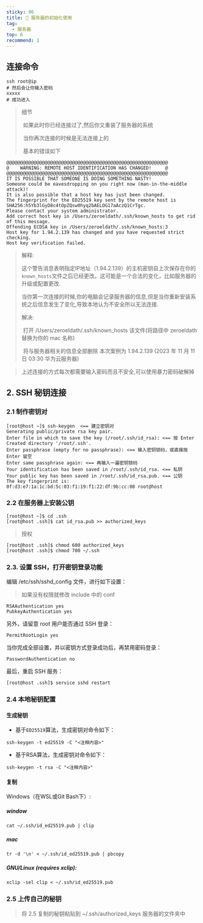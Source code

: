 ```yaml
---
sticky: 96
title: 🧐 服务器的初始化使用
tag:
  - 服务器
top: 6
recommend: 1
---
```


## 连接命令

```shell
ssh root@ip
# 然后会让你输入密码
xxxxx  
# 成功进入
```

> 细节
>
> ​	如果此时你已经连接过了,然后你又重装了服务器的系统
>
> ​	当你再次连接的时候是无法连接上的
>
> ​	基本的错误如下

```shell
@@@@@@@@@@@@@@@@@@@@@@@@@@@@@@@@@@@@@@@@@@@@@@@@@@@@@@@@@@@
@    WARNING: REMOTE HOST IDENTIFICATION HAS CHANGED!     @
@@@@@@@@@@@@@@@@@@@@@@@@@@@@@@@@@@@@@@@@@@@@@@@@@@@@@@@@@@@
IT IS POSSIBLE THAT SOMEONE IS DOING SOMETHING NASTY!
Someone could be eavesdropping on you right now (man-in-the-middle attack)!
It is also possible that a host key has just been changed.
The fingerprint for the ED25519 key sent by the remote host is
SHA256:h5Yb3lGyD8c4tOpZQsw0hyq2bAELOG17aAczQ1CrTgc.
Please contact your system administrator.
Add correct host key in /Users/zeroeldath/.ssh/known_hosts to get rid of this message.
Offending ECDSA key in /Users/zeroeldath/.ssh/known_hosts:3
Host key for 1.94.2.139 has changed and you have requested strict checking.
Host key verification failed.
```

> 解释:
>
> ​	这个警告消息表明指定IP地址（1.94.2.139）的主机密钥自上次保存在你的`known_hosts`文件之后已经更改。这可能是一个合法的变化，比如服务器的升级或配置更改.
>
> ​	当你第一次连接的时候,你的电脑会记录服务器的信息,但是当你重新安装系统之后信息发生了变化,导致本地认为不安全所以无法连接.
>
> 解决:
>
> ​	打开 /Users/zeroeldath/.ssh/known_hosts  该文件(将路径中 zeroeldath 替换为你的 mac 名称)
>
> ​	将与服务器相关的信息全部删除  本次案例为 1.94.2.139 (2023 年 11 月 11 日 03:30 华为云服务器)



> 上述连接的方式每次都需要输入密码而且不安全,可以使用暴力密码破解掉

## 2. SSH 秘钥连接

### 2.1 制作密钥对

```shell
[root@host ~]$ ssh-keygen  <== 建立密钥对
Generating public/private rsa key pair.
Enter file in which to save the key (/root/.ssh/id_rsa): <== 按 Enter
Created directory '/root/.ssh'.
Enter passphrase (empty for no passphrase): <== 输入密钥锁码，或直接按 Enter 留空
Enter same passphrase again: <== 再输入一遍密钥锁码
Your identification has been saved in /root/.ssh/id_rsa. <== 私钥
Your public key has been saved in /root/.ssh/id_rsa.pub. <== 公钥
The key fingerprint is:
0f:d3:e7:1a:1c:bd:5c:03:f1:19:f1:22:df:9b:cc:08 root@host
```

### 2.2 在服务器上安装公钥

```shell
[root@host ~]$ cd .ssh
[root@host .ssh]$ cat id_rsa.pub >> authorized_keys
```

> 授权

```shell
[root@host .ssh]$ chmod 600 authorized_keys
[root@host .ssh]$ chmod 700 ~/.ssh
```

### 2.3. 设置 SSH，打开密钥登录功能

编辑 /etc/ssh/sshd_config 文件，进行如下设置： 

> 如果没有权限就修改 include 中的 conf

```shell
RSAAuthentication yes
PubkeyAuthentication yes
```

另外，请留意 root 用户能否通过 SSH 登录：

```shell
PermitRootLogin yes
```

当你完成全部设置，并以密钥方式登录成功后，再禁用密码登录：

```
PasswordAuthentication no
```

最后，重启 SSH 服务：

```shell
[root@host .ssh]$ service sshd restart
```

### 2.4 本地秘钥配置

#### 生成秘钥

- 基于`ED25519`算法，生成密钥对命令如下：

```shell
ssh-keygen -t ed25519 -C "<注释内容>"
```

- 基于RSA算法，生成密钥对命令如下：

```shell
ssh-keygen -t rsa -C "<注释内容>"
```

#### 复制

Windows（在WSL或Git Bash下）:

##### window

```shell
cat ~/.ssh/id_ed25519.pub | clip
```

##### mac

```shell
tr -d '\n' < ~/.ssh/id_ed25519.pub | pbcopy
```

##### GNU/Linux (requires xclip):

```shell
xclip -sel clip < ~/.ssh/id_ed25519.pub
```



### 2.5 上传自己的秘钥

> 将 2.5 复制的秘钥粘贴到 ~/.ssh/authorized_keys 服务器的文件夹中
